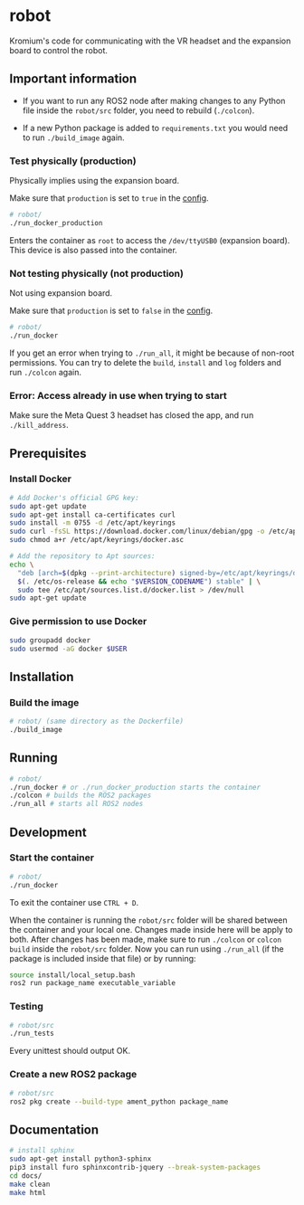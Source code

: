# robot
Kromium's code for communicating with the VR headset and the expansion board to control the robot. 

## Important information
* If you want to run any ROS2 node after making changes to any Python file inside the `robot/src` folder, you need to rebuild (`./colcon`).  

* If a new Python package is added to `requirements.txt` you would need to run `./build_image` again. 

### Test physically (production)
Physically implies using the expansion board.

Make sure that `production` is set to `true` in the [config](/robot/src/controller/controller/config.json).

```bash
# robot/
./run_docker_production
```

Enters the container as `root` to access the `/dev/ttyUSB0` (expansion board).
This device is also passed into the container.

### Not testing physically (not production)
Not using expansion board.

Make sure that `production` is set to `false` in the [config](/robot/src/controller/controller/config.json).

```bash
# robot/
./run_docker
```

If you get an error when trying to `./run_all`, it might be because of non-root permissions.
You can try to delete the `build`, `install` and `log` folders and run `./colcon` again.


### Error: Access already in use when trying to start
Make sure the Meta Quest 3 headset has closed the app, and run `./kill_address`.


## Prerequisites
### Install Docker
```bash
# Add Docker's official GPG key:
sudo apt-get update
sudo apt-get install ca-certificates curl
sudo install -m 0755 -d /etc/apt/keyrings
sudo curl -fsSL https://download.docker.com/linux/debian/gpg -o /etc/apt/keyrings/docker.asc
sudo chmod a+r /etc/apt/keyrings/docker.asc

# Add the repository to Apt sources:
echo \
  "deb [arch=$(dpkg --print-architecture) signed-by=/etc/apt/keyrings/docker.asc] https://download.docker.com/linux/debian \
  $(. /etc/os-release && echo "$VERSION_CODENAME") stable" | \
  sudo tee /etc/apt/sources.list.d/docker.list > /dev/null
sudo apt-get update
```

### Give permission to use Docker
```bash
sudo groupadd docker
sudo usermod -aG docker $USER
```

## Installation
### Build the image
```bash
# robot/ (same directory as the Dockerfile)
./build_image
```

## Running
```bash
# robot/
./run_docker # or ./run_docker_production starts the container
./colcon # builds the ROS2 packages
./run_all # starts all ROS2 nodes
```

## Development
### Start the container
```bash
# robot/
./run_docker
```

To exit the container use `CTRL + D`.


When the container is running the `robot/src` folder will be shared between
the container and your local one. Changes made inside here will be apply to 
both. After changes has been made, make sure to run `./colcon` or 
`colcon build` inside the `robot/src` folder. Now you can run using `./run_all`
(if the package is included inside that file) or by running:

```bash 
source install/local_setup.bash
ros2 run package_name executable_variable
```

### Testing
```bash
# robot/src
./run_tests
```

Every unittest should output OK.

### Create a new ROS2 package
```bash
# robot/src
ros2 pkg create --build-type ament_python package_name
```

## Documentation
```bash
# install sphinx
sudo apt-get install python3-sphinx 
pip3 install furo sphinxcontrib-jquery --break-system-packages
cd docs/
make clean
make html
```

